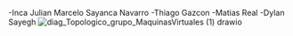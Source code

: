 -Inca Julian Marcelo Sayanca Navarro
-Thiago Gazcon
-Matias Real
-Dylan Sayegh
![diag_Topologico_grupo_MaquinasVirtuales (1) drawio](https://github.com/user-attachments/assets/bb52e76c-a40c-4efe-9f0b-52e61b1e917d)
